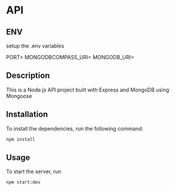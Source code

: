 # API

## ENV

setup the .env variables

PORT=
MONGODBCOMPASS_URI=
MONGODB_URI=

## Description

This is a Node.js API project built with Express and MongoDB using Mongoose

## Installation

To install the dependencies, run the following command:

```bash
npm install
```

## Usage

To start the server, run

```bash
npm start:dev
```
